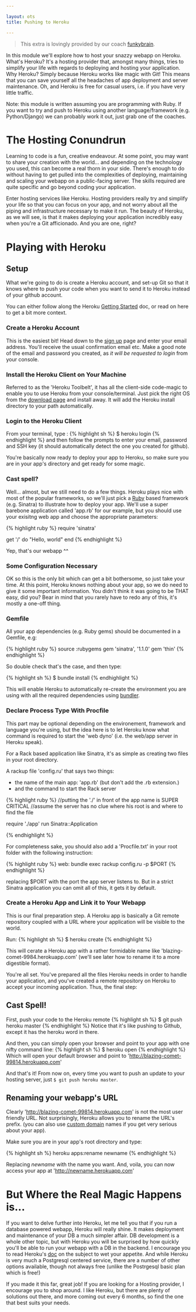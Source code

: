 ```yaml
---

layout: ots
title: Pushing to Heroku

---
```


> This extra is lovingly provided by our coach [funkybrain](https://github.com/funkybrain).

In this module we'll explore how to host your snazzy webapp on Heroku.
What's Heroku? It's a hosting provider that, amongst many things, tries to simplify
your life with regards to deploying and hosting your application.
Why Heroku? Simply because Heroku works like magic with Git! This means that you can
save yourself all the headaches of app deployment and server maintenance.
Oh, and Heroku is free for casual users, i.e. if you have very little traffic.

Note: this module is written assuming you are programming with Ruby. If you want to try and push to Heroku using another language/framework (e.g. Python/Django) we can probably work it out, just grab one of the coaches.

# The Hosting Conundrun

Learning to code is a fun, creative endeavour. At some point, you may want to share your creation with the world... and depending on the technology you used, this can become a real thorn in your side. There's enough to do without having to get pulled into the complexities of deploying, maintaining and scaling your webapp on a public-facing server. The skills required are quite specific and go beyond coding your application.

Enter hosting services like Heroku. Hosting providers really try and simplify your life so that you can focus on your app, and not worry about all the piping and infrastructure necessary to make it run. The beauty of Heroku, as we will see, is that it makes deploying your application incredibly easy when you're a Git afficionado. And you are one, right?

# Playing with Heroku

## Setup

What we're going to do is create a Heroku account, and set-up Git so that it knows where to push your code when you want to send it to Heroku instead of your github account.

You can either follow along the Heroku [Getting Started](https://devcenter.heroku.com/articles/quickstart) doc, or read on here to get a bit more context.

### Create a Heroku Account
This is the easiest bit! Head down to the [sign up](https://api.heroku.com/signup/devcenter) page and enter your email address. You'll receive the usual confirmation email etc. Make a good note of the email and password you created, as *it will be requested to login* from your console.

### Install the Heroku Client on Your Machine
Referred to as the 'Heroku Toolbelt', it has all the client-side code-magic to enable you to use Heroku from your console/terminal. Just pick the right OS from the [download page](https://toolbelt.heroku.com/) and install away. It will add the Heroku install directory to your path automatically.

### Login to the Heroku Client
From your terminal, type :
{% highlight sh %}
$ heroku login 
{% endhighlight %}
and then follow the prompts to enter your email, password and SSH key (it should automatically detect the one you created for github).

You're basically now ready to deploy your app to Heroku, so make sure you are in your app's directory and get ready for some magic.

### Cast spell?
Well... almost, but we still need to do a few things. Heroku plays nice with most of the popular frameworks, so we'll just pick a [Ruby](https://devcenter.heroku.com/articles/ruby) based framework (e.g. Sinatra) to illustrate how to deploy your app. We'll use a super barebone application called 'app.rb' for our example, but you should use your exisitng web app and choose the appropriate parameters:

{% highlight ruby %}
require 'sinatra'

get '/' do
  "Hello, world"
end
{% endhighlight %}

Yep, that's our webapp ^^

### Some Configuration Necessary
OK so this is the only bit which can get a bit bothersome, so just take your time. At this point, Heroku knows nothing about your app, so we do need to give it some important information. You didn't think it was going to be THAT easy, did you? Bear in mind that you rarely have to redo any of this, it's mostly a one-off thing.

### Gemfile
All your app dependencies (e.g. Ruby gems) should be documented in a Gemfile, e.g:

{% highlight ruby %}
source :rubygems
gem 'sinatra', '1.1.0'
gem 'thin'
{% endhighlight %}

So double check that's the case, and then type:

{% highlight sh %}
$ bundle install
{% endhighlight %}

This will enable Heroku to automatically re-create the environment you are using with all the required dependencies using [bundler](http://gembundler.com/).

### Declare Process Type With Procfile
This part may be optional depending on the environement, framework and language you're using, but the idea here is to let Heroku know what command is required to start the 'web dyno' (i.e. the web/app server in Heroku speak).

For a Rack based application like Sinatra, it's as simple as creating two files in your root directory.

A rackup file 'config.ru' that says two things:
* the name of the main app: 'app.rb' (but don't add the .rb extension.)
* and the command to start the Rack server

{% highlight ruby %}
//putting the './' in front of the app name is SUPER CRITICAL
//assume the server has no clue where his root is and where to find the file

require './app'
run Sinatra::Application

{% endhighlight %}

For completeness sake, you should also add a 'Procfile.txt' in your root folder with the following instruction:

{% highlight ruby %}
web: bundle exec rackup config.ru -p $PORT
{% endhighlight %}

replacing $PORT with the port the app server listens to. But in a strict Sinatra application you can omit all of this, it gets it by default.

### Create a Heroku App and Link it to Your Webapp
This is our final preparation step. A Heroku app is basically a Git remote repository coupled with a URL where your application will be visible to the world.

Run:
{% highlight sh %}
$ heroku create
{% endhighlight %}

This will cerate a Heroku app with a rather formidable name like 'blazing-comet-9984.herokuapp.com' (we'll see later how to rename it to a more digestible format).

You're all set. You've prepared all the files Heroku needs in order to handle your application, and you've created a remote repository on Heroku to accept your incoming application. Thus, the final step:

## Cast Spell!
First, push your code to the Heroku remote
{% highlight sh %}
$ git push heroku master
{% endhighlight %}
Notice that it's like pushing to Github, except it has the heroku word in there.

And then, you can simply open your browser and point to your app with one nifty command line:
{% highlight sh %}
$ heroku open
{% endhighlight %}
Which will open your default browser and point to 'http://blazing-comet-99814.herokuapp.com'

And that's it! From now on, every time you want to push an update to your hosting server, just `$ git push heroku master`.

## Renaming your webapp's URL
Clearly 'http://blazing-comet-99814.herokuapp.com' is not the most user friendly URL. Not surprisingly, Heroku allows you to rename the URL's prefix. (you can also use [custom domain](https://devcenter.heroku.com/articles/custom-domains) names if you get very serious about your app).

Make sure you are in your app's root directory and type:

{% highlight sh %}
heroku apps:rename newname
{% endhighlight %}

Replacing *newname* with the name you want. And, voila, you can now access your app at 'http://newname.herokuapp.com'

# But Where the Real Magic Happens is...
If you want to delve further into Heroku, let me tell you that if you run a database powered webapp, Heroku will really shine. It makes deployment and maintenance of your DB a much simpler affair. DB development is a whole other topic, but with Heroku you will be surprised by how quickly you'll be able to run your webapp with a DB in the backend. I encourage you to read Heroku's [doc](https://devcenter.heroku.com/categories/heroku-postgres) on the subject to wet your appetite. And while Heroku is very much a Postgresql centered service, there are a number of other options available, though not always free (unlike the Postrgesql basic plan which is free!)

If you made it this far, great job! If you are looking for a Hosting provider, I encourage you to shop around. I like Heroku, but there are plenty of solutions out there, and more coming out every 6 months, so find the one that best suits your needs.
